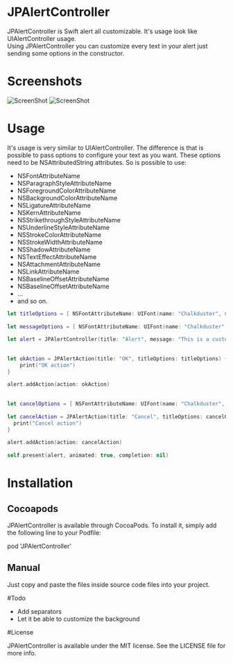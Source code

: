 # JPAlertController

JPAlertController is Swift alert all customizable. It's usage look like UIAlertController usage.</br>
Using JPAlertController you can customize every text in your alert just sending some options in the constructor.</br>

# Screenshots

![ScreenShot](https://raw.github.com/cs-joao-souza/JPAlertController/master/ScreenShot1.png)
![ScreenShot](https://raw.github.com/cs-joao-souza/JPAlertController/master/ScreenShot2.png)

# Usage

It's usage is very similar to UIAlertController. The difference is that is possible to pass options to configure your text as you want. These options need to be NSAttributedString attributes. So is possible to use:</br>
* NSFontAttributeName</br>
* NSParagraphStyleAttributeName</br>
* NSForegroundColorAttributeName</br>
* NSBackgroundColorAttributeName</br>
* NSLigatureAttributeName</br>
* NSKernAttributeName</br>
* NSStrikethroughStyleAttributeName</br>
* NSUnderlineStyleAttributeName</br>
* NSStrokeColorAttributeName</br>
* NSStrokeWidthAttributeName</br>
* NSShadowAttributeName</br>
* NSTextEffectAttributeName</br>
* NSAttachmentAttributeName</br>
* NSLinkAttributeName</br>
* NSBaselineOffsetAttributeName</br>
* NSBaselineOffsetAttributeName</br>
* ...</br>
* and so on.</br>


```swift
let titleOptions = [ NSFontAttributeName: UIFont(name: "Chalkduster", size: 18.0)!, NSForegroundColorAttributeName: UIColor.blue ]
    
let messageOptions = [ NSFontAttributeName: UIFont(name: "Chalkduster", size: 14.0)!, NSForegroundColorAttributeName: UIColor.red ]
    
let alert = JPAlertController(title: "Alert", message: "This is a customizable Alert", titleOptions: titleOptions, messageOptions: messageOptions)
    
    
let okAction = JPAlertAction(title: "OK", titleOptions: titleOptions) { action in
    print("OK action")
}
    
alert.addAction(action: okAction)
    
    
let cancelOptions = [ NSFontAttributeName: UIFont(name: "Chalkduster", size: 14.0)!, NSForegroundColorAttributeName: UIColor.red ]
    
let cancelAction = JPAlertAction(title: "Cancel", titleOptions: cancelOptions) { action in
  print("Cancel action")
}
    
alert.addAction(action: cancelAction)
    
self.present(alert, animated: true, completion: nil)
```

# Installation

## Cocoapods

JPAlertController is available through CocoaPods. To install it, simply add the following line to your Podfile:

pod 'JPAlertController'

## Manual

Just copy and paste the files inside source code files into your project.

#Todo

* Add separators</br>
* Let it be able to customize the background<br>

#License

JPAlertController is available under the MIT license. See the LICENSE file for more info.
